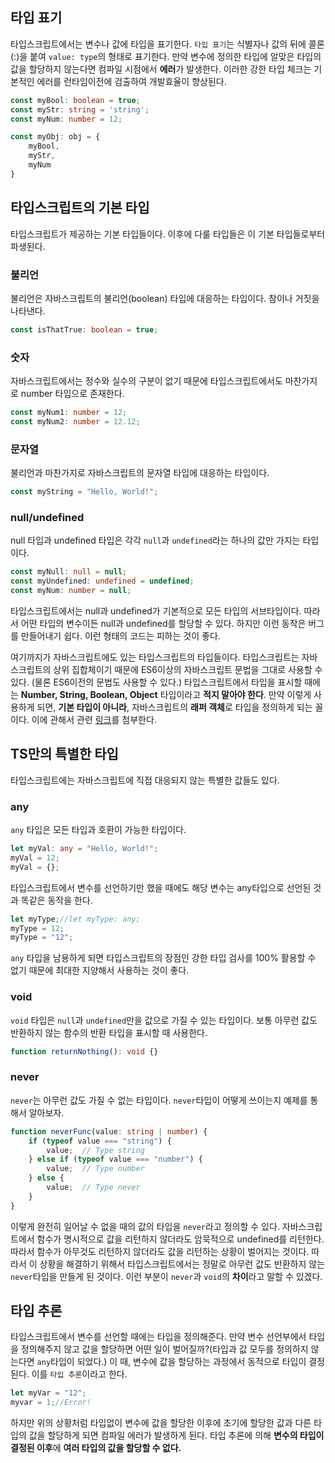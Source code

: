 ## 타입 표기

타입스크립트에서는 변수나 값에 타입을 표기한다. 
`타입 표기`는 식별자나 값의 뒤에 콜론(:)을 붙여 `value: type`의 형태로 표기한다.
만약 변수에 정의한 타입에 알맞은 타입의 값을 할당하지 않는다면 컴파일 시점에서 **에러**가 발생한다.
이러한 강한 타입 체크는 기본적인 에러를 런타임이전에 검출하여 개발효율이 향상된다. 

```ts
const myBool: boolean = true;
const myStr: string = 'string';
const myNum: number = 12;

const myObj: obj = {
    myBool,
    myStr,
    myNum
}
```

## 타입스크립트의 기본 타입

타입스크립트가 제공하는 기본 타입들이다. 이후에 다룰 타입들은 이 기본 타입들로부터 파생된다.

### 불리언

불리언은 자바스크립트의 불리언(boolean) 타입에 대응하는 타입이다.
참이나 거짓을 나타낸다.

```ts
const isThatTrue: boolean = true;
```

### 숫자

자바스크립트에서는 정수와 실수의 구분이 없기 때문에 타입스크립트에서도 마찬가지로 number 타입으로 존재한다.

```ts
const myNum1: number = 12;
const myNum2: number = 12.12;
```

### 문자열

불리언과 마찬가지로 자바스크립트의 문자열 타입에 대응하는 타입이다.

```ts
const myString = "Hello, World!";
```

### null/undefined

null 타입과 undefined 타입은 각각 `null`과 `undefined`라는 하나의 값만 가지는 타입이다. 

```ts
const myNull: null = null;
const myUndefined: undefined = undefined;
const myNum: number = null;
```

타입스크립트에서는 null과 undefined가 기본적으로 모든 타입의 서브타입이다.
따라서 어떤 타입의 변수이든 null과 undefined를 할당할 수 있다.
하지만 이런 동작은 버그를 만들어내기 쉽다.
이런 형태의 코드는 피하는 것이 좋다.


여기까지가 자바스크립트에도 있는 타입스크립트의 타입들이다.
타입스크립트는 자바스크립트의 상위 집합체이기 때문에 ES6이상의 자바스크립트 문법을 그대로 사용할 수 있다. (물론 ES6이전의 문법도 사용할 수 있다.)
타입스크립트에서 타입을 표시할 때에는 **Number, String, Boolean, Object** 타입이라고 **적지 말아야 한다**.
만약 이렇게 사용하게 되면, **기본 타입이 아니라**, 자바스크립트의 **래퍼 객체**로 타입을 정의하게 되는 꼴이다.
이에 관해서 관련 [링크](https://www.typescriptlang.org/docs/handbook/declaration-files/do-s-and-don-ts.html)를 첨부한다.

## TS만의 특별한 타입

타입스크립트에는 자바스크립트에 직접 대응되지 않는 특별한 값들도 있다.

### any

`any` 타입은 모든 타입과 호환이 가능한 타입이다.

```ts
let myVal: any = "Hello, World!";
myVal = 12;
myVal = {};
```

타입스크립트에서 변수를 선언하기만 했을 때에도 해당 변수는 any타입으로 선언된 것과 똑같은 동작을 한다.

```ts
let myType;//let myType: any;
myType = 12;
myType = "12";
```

`any` 타입을 남용하게 되면 타입스크립트의 장점인 강한 타입 검사를 100% 활용할 수 없기 때문에 최대한 지양해서 사용하는 것이 좋다.

### void

`void` 타입은 `null`과 `undefined`만을 값으로 가질 수 있는 타입이다. 보통 아무런 값도 반환하지 않는 함수의 반환 타입을 표시할 때 사용한다.

```ts
function returnNothing(): void {}
```

### never

`never`는 아무런 값도 가질 수 없는 타입이다. `never`타입이 어떻게 쓰이는지 예제를 통해서 알아보자.

```ts
function neverFunc(value: string | number) {
    if (typeof value === "string") {
        value;  // Type string
    } else if (typeof value === "number") {
        value;  // Type number
    } else {
        value;  // Type never
    }
}
```

이렇게 완전히 일어날 수 없을 때의 값의 타입을 `never`라고 정의할 수 있다.
자바스크립트에서 함수가 명시적으로 값을 리턴하지 않더라도 암묵적으로 undefined를 리턴한다.
따라서 함수가 아무것도 리턴하지 않더라도 값을 리턴하는 상황이 벌어지는 것이다.
따라서 이 상황을 해결하기 위해서 타입스크립트에서는 정말로 아무런 값도 반환하지 않는 `never`타입을 만들게 된 것이다.
이런 부분이 `never`과 `void`의 **차이**라고 말할 수 있겠다.

## 타입 추론

타입스크립트에서 변수를 선언할 때에는 타입을 정의해준다.
만약 변수 선언부에서 타입을 정의해주지 않고 값을 할당하면 어떤 일이 벌어질까?(타입과 값 모두를 정의하지 않는다면 `any`타입이 되었다.)
이 때, 변수에 값을 할당하는 과정에서 동적으로 타입이 결정된다.
이를 `타입 추론`이라고 한다.

```ts
let myVar = "12";
myvar = 1;//Error!
```

하지만 위의 상황처럼 타입없이 변수에 값을 할당한 이후에 초기에 할당한 값과 다른 타입의 값을 할당하게 되면 컴파일 에러가 발생하게 된다.
타입 추론에 의해 **변수의 타입이 결정된 이후**에 **여러 타입의 값을 할당할 수 없다.**